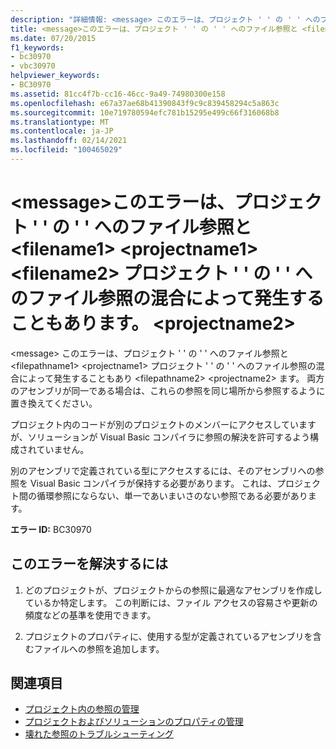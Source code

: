 ```yaml
---
description: "詳細情報: <message> このエラーは、プロジェクト ' ' の ' ' へのファイル参照と、 <filename1> <projectname1> <filename2> プロジェクト ' ' の ' ' へのファイル参照との混合によって発生することがあります。 <projectname2>"
title: <message>このエラーは、プロジェクト ' ' の ' ' へのファイル参照と <filename1> <projectname1> <filename2> プロジェクト ' ' の ' ' へのファイル参照の混合によって発生することもあります。 <projectname2>
ms.date: 07/20/2015
f1_keywords:
- bc30970
- vbc30970
helpviewer_keywords:
- BC30970
ms.assetid: 81cc4f7b-cc16-46cc-9a49-74980300e158
ms.openlocfilehash: e67a37ae68b41390843f9c9c839458294c5a863c
ms.sourcegitcommit: 10e719780594efc781b15295e499c66f316068b8
ms.translationtype: MT
ms.contentlocale: ja-JP
ms.lasthandoff: 02/14/2021
ms.locfileid: "100465029"
---
```

# <a name="message-this-error-could-also-be-due-to-mixing-a-file-reference-to-filename1-in-project-projectname1-with-a-file-reference-to-filename2-in-project-projectname2"></a>\<message>このエラーは、プロジェクト ' ' の ' ' へのファイル参照と \<filename1> \<projectname1> \<filename2> プロジェクト ' ' の ' ' へのファイル参照の混合によって発生することもあります。 \<projectname2>

\<message> このエラーは、プロジェクト ' ' の ' ' へのファイル参照と \<filepathname1> \<projectname1> プロジェクト ' ' の ' ' へのファイル参照の混合によって発生することもあり \<filepathname2> \<projectname2> ます。  両方のアセンブリが同一である場合は、これらの参照を同じ場所から参照するように置き換えてください。  
  
 プロジェクト内のコードが別のプロジェクトのメンバーにアクセスしていますが、ソリューションが Visual Basic コンパイラに参照の解決を許可するよう構成されていません。  
  
 別のアセンブリで定義されている型にアクセスするには、そのアセンブリへの参照を Visual Basic コンパイラが保持する必要があります。 これは、プロジェクト間の循環参照にならない、単一であいまいさのない参照である必要があります。  
  
 **エラー ID:** BC30970  
  
## <a name="to-correct-this-error"></a>このエラーを解決するには  
  
1. どのプロジェクトが、プロジェクトからの参照に最適なアセンブリを作成しているか特定します。 この判断には、ファイル アクセスの容易さや更新の頻度などの基準を使用できます。  
  
2. プロジェクトのプロパティに、使用する型が定義されているアセンブリを含むファイルへの参照を追加します。  
  
## <a name="see-also"></a>関連項目

- [プロジェクト内の参照の管理](/visualstudio/ide/managing-references-in-a-project)
- [プロジェクトおよびソリューションのプロパティの管理](/visualstudio/ide/managing-project-and-solution-properties)
- [壊れた参照のトラブルシューティング](/visualstudio/ide/troubleshooting-broken-references)

